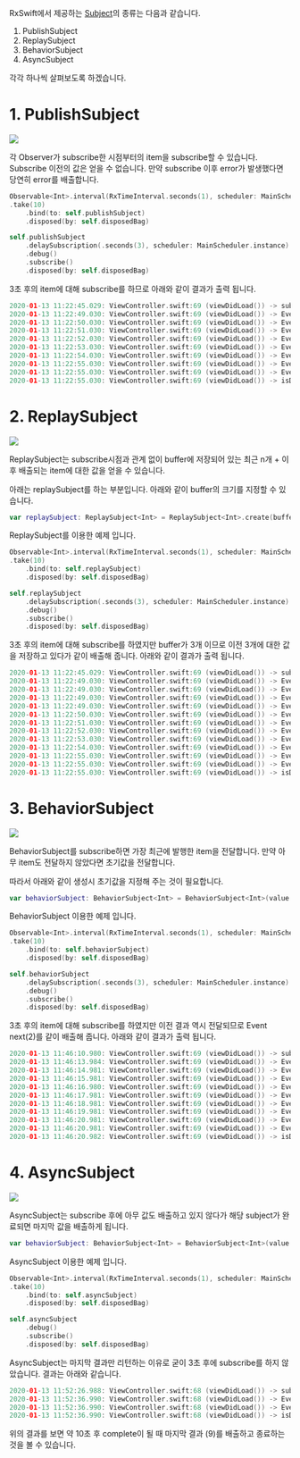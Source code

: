 RxSwift에서 제공하는 [Subject]의 종류는 다음과 같습니다.

1. PublishSubject
2. ReplaySubject
3. BehaviorSubject
4. AsyncSubject

각각 하나씩 살펴보도록 하겠습니다.

# 1. PublishSubject
![](http://reactivex.io/documentation/operators/images/S.PublishSubject.png)

각 Observer가 subscribe한 시점부터의 item을 subscribe할 수 있습니다. Subscribe 이전의 값은 얻을 수 없습니다.
만약 subscribe 이후 error가 발생했다면 당연히 error를 배출합니다.

```swift
Observable<Int>.interval(RxTimeInterval.seconds(1), scheduler: MainScheduler.instance)
.take(10)
    .bind(to: self.publishSubject)
    .disposed(by: self.disposedBag)

self.publishSubject
    .delaySubscription(.seconds(3), scheduler: MainScheduler.instance)
    .debug()
    .subscribe()
    .disposed(by: self.disposedBag)
```

3초 후의 item에 대해 subscribe를 하므로 아래와 같이 결과가 출력 됩니다.

```swift
2020-01-13 11:22:45.029: ViewController.swift:69 (viewDidLoad()) -> subscribed
2020-01-13 11:22:49.030: ViewController.swift:69 (viewDidLoad()) -> Event next(3)
2020-01-13 11:22:50.030: ViewController.swift:69 (viewDidLoad()) -> Event next(4)
2020-01-13 11:22:51.030: ViewController.swift:69 (viewDidLoad()) -> Event next(5)
2020-01-13 11:22:52.030: ViewController.swift:69 (viewDidLoad()) -> Event next(6)
2020-01-13 11:22:53.030: ViewController.swift:69 (viewDidLoad()) -> Event next(7)
2020-01-13 11:22:54.030: ViewController.swift:69 (viewDidLoad()) -> Event next(8)
2020-01-13 11:22:55.030: ViewController.swift:69 (viewDidLoad()) -> Event next(9)
2020-01-13 11:22:55.030: ViewController.swift:69 (viewDidLoad()) -> Event completed
2020-01-13 11:22:55.030: ViewController.swift:69 (viewDidLoad()) -> isDisposed
```

# 2. ReplaySubject
![](http://reactivex.io/documentation/operators/images/S.ReplaySubject.png)

ReplaySubject는 subscribe시점과 관계 없이 buffer에 저장되어 있는 최근 n개 + 이후 배출되는 item에 대한 값을 얻을 수 있습니다.

아래는 replaySubject를 하는 부분입니다. 아래와 같이 buffer의 크기를 지정할 수 있습니다.

```swift
var replaySubject: ReplaySubject<Int> = ReplaySubject<Int>.create(bufferSize: 3)
```

ReplaySubject를 이용한 예제 입니다.

```swift
Observable<Int>.interval(RxTimeInterval.seconds(1), scheduler: MainScheduler.instance)
.take(10)
    .bind(to: self.replaySubject)
    .disposed(by: self.disposedBag)

self.replaySubject
    .delaySubscription(.seconds(3), scheduler: MainScheduler.instance)
    .debug()
    .subscribe()
    .disposed(by: self.disposedBag)
```

3초 후의 item에 대해 subscribe를 하였지만 buffer가 3개 이므로 이전 3개에 대한 값을 저장하고 있다가 같이 배출해 줍니다. 아래와 같이 결과가 출력 됩니다.

```swift
2020-01-13 11:22:45.029: ViewController.swift:69 (viewDidLoad()) -> subscribed
2020-01-13 11:22:49.030: ViewController.swift:69 (viewDidLoad()) -> Event next(0)
2020-01-13 11:22:49.030: ViewController.swift:69 (viewDidLoad()) -> Event next(1)
2020-01-13 11:22:49.030: ViewController.swift:69 (viewDidLoad()) -> Event next(2)
2020-01-13 11:22:49.030: ViewController.swift:69 (viewDidLoad()) -> Event next(3)
2020-01-13 11:22:50.030: ViewController.swift:69 (viewDidLoad()) -> Event next(4)
2020-01-13 11:22:51.030: ViewController.swift:69 (viewDidLoad()) -> Event next(5)
2020-01-13 11:22:52.030: ViewController.swift:69 (viewDidLoad()) -> Event next(6)
2020-01-13 11:22:53.030: ViewController.swift:69 (viewDidLoad()) -> Event next(7)
2020-01-13 11:22:54.030: ViewController.swift:69 (viewDidLoad()) -> Event next(8)
2020-01-13 11:22:55.030: ViewController.swift:69 (viewDidLoad()) -> Event next(9)
2020-01-13 11:22:55.030: ViewController.swift:69 (viewDidLoad()) -> Event completed
2020-01-13 11:22:55.030: ViewController.swift:69 (viewDidLoad()) -> isDisposed
```

# 3. BehaviorSubject
![](http://reactivex.io/documentation/operators/images/S.BehaviorSubject.png)

BehaviorSubject를 subscribe하면 가장 최근에 발행한 item을 전달합니다. 만약 아무 item도 전달하지 않았다면 초기값을 전달합니다. 

따라서 아래와 같이 생성시 초기값을 지정해 주는 것이 필요합니다.

```swift
var behaviorSubject: BehaviorSubject<Int> = BehaviorSubject<Int>(value: -1)
```

BehaviorSubject 이용한 예제 입니다.

```swift
Observable<Int>.interval(RxTimeInterval.seconds(1), scheduler: MainScheduler.instance)
.take(10)
    .bind(to: self.behaviorSubject)
    .disposed(by: self.disposedBag)

self.behaviorSubject
    .delaySubscription(.seconds(3), scheduler: MainScheduler.instance)
    .debug()
    .subscribe()
    .disposed(by: self.disposedBag)
```

3초 후의 item에 대해 subscribe를 하였지만 이전 결과 역시 전달되므로 Event next(2)를 같이 배출해 줍니다. 아래와 같이 결과가 출력 됩니다.

```swift
2020-01-13 11:46:10.980: ViewController.swift:69 (viewDidLoad()) -> subscribed
2020-01-13 11:46:13.984: ViewController.swift:69 (viewDidLoad()) -> Event next(2)
2020-01-13 11:46:14.981: ViewController.swift:69 (viewDidLoad()) -> Event next(3)
2020-01-13 11:46:15.981: ViewController.swift:69 (viewDidLoad()) -> Event next(4)
2020-01-13 11:46:16.980: ViewController.swift:69 (viewDidLoad()) -> Event next(5)
2020-01-13 11:46:17.981: ViewController.swift:69 (viewDidLoad()) -> Event next(6)
2020-01-13 11:46:18.981: ViewController.swift:69 (viewDidLoad()) -> Event next(7)
2020-01-13 11:46:19.981: ViewController.swift:69 (viewDidLoad()) -> Event next(8)
2020-01-13 11:46:20.981: ViewController.swift:69 (viewDidLoad()) -> Event next(9)
2020-01-13 11:46:20.981: ViewController.swift:69 (viewDidLoad()) -> Event completed
2020-01-13 11:46:20.982: ViewController.swift:69 (viewDidLoad()) -> isDisposed

```

# 4. AsyncSubject
![](http://reactivex.io/documentation/operators/images/S.AsyncSubject.png)

AsyncSubject는 subscribe 후에 아무 값도 배출하고 있지 않다가 해당 subject가 완료되면 마지막 값을 배출하게 됩니다.

```swift
var behaviorSubject: BehaviorSubject<Int> = BehaviorSubject<Int>(value: -1)
```

AsyncSubject 이용한 예제 입니다.

```swift
Observable<Int>.interval(RxTimeInterval.seconds(1), scheduler: MainScheduler.instance)
.take(10)
    .bind(to: self.asyncSubject)
    .disposed(by: self.disposedBag)

self.asyncSubject
    .debug()
    .subscribe()
    .disposed(by: self.disposedBag)
```

AsyncSubject는 마지막 결과만 리턴하는 이유로 굳이 3초 후에 subscribe를 하지 않았습니다. 결과는 아래와 같습니다.

```swift
2020-01-13 11:52:26.988: ViewController.swift:68 (viewDidLoad()) -> subscribed
2020-01-13 11:52:36.990: ViewController.swift:68 (viewDidLoad()) -> Event next(9)
2020-01-13 11:52:36.990: ViewController.swift:68 (viewDidLoad()) -> Event completed
2020-01-13 11:52:36.990: ViewController.swift:68 (viewDidLoad()) -> isDisposed

```

위의 결과를 보면 약 10초 후 complete이 될 때 마지막 결과 (9)를 배출하고 종료하는 것을 볼 수 있습니다.


[Subject]: lilnk
